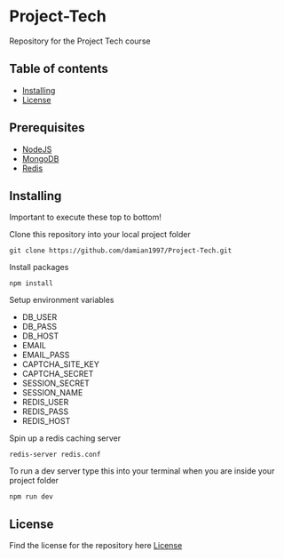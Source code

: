 # Project-Tech
Repository for the Project Tech course

## Table of contents
* [Installing](#installing)
* [License](#license)

## Prerequisites
* [NodeJS](https://nodejs.org/en/)
* [MongoDB](https://www.mongodb.com/)
* [Redis](https://redis.io/download)

## Installing
Important to execute these top to bottom!

Clone this repository into your local project folder
```
git clone https://github.com/damian1997/Project-Tech.git
```

Install packages
```
npm install
```

Setup environment variables
* DB_USER
* DB_PASS
* DB_HOST
* EMAIL
* EMAIL_PASS
* CAPTCHA_SITE_KEY
* CAPTCHA_SECRET
* SESSION_SECRET
* SESSION_NAME
* REDIS_USER
* REDIS_PASS
* REDIS_HOST


Spin up a redis caching server
```
redis-server redis.conf
```

To run a dev server type this into your terminal when you are inside your project folder
```
npm run dev
```

## License
Find the license for the repository here
[License](https://github.com/damian1997/Project-Tech/blob/main/LICENSE)
